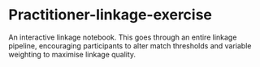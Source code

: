 # Practitioner-linkage-exercise
An interactive linkage notebook. This goes through an entire linkage pipeline, encouraging participants to alter match thresholds and variable weighting to maximise linkage quality.
